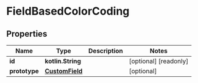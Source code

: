
# FieldBasedColorCoding

## Properties
Name | Type | Description | Notes
------------ | ------------- | ------------- | -------------
**id** | **kotlin.String** |  |  [optional] [readonly]
**prototype** | [**CustomField**](CustomField.md) |  |  [optional]



